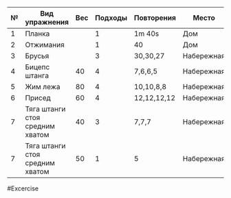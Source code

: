 
| №   | Вид упражнения                  | Вес | Подходы | Повторения  | Место      |
| --- | ------------------------------- | --- | ------- | ----------- | ---------- |
| 1   | Планка                          |     | 1       | 1m 40s      | Дом        |
| 2   | Отжимания                       |     | 1       | 40          | Дом        |
| 3   | Брусья                          |     | 3       | 30,30,27    | Набережная |
| 4   | Бицепс штанга                   | 40  | 4       | 7,6,6,5     | Набережная |
| 5   | Жим лежа                        | 80  | 4       | 10,10,8,8   | Набережная |
| 6   | Присед                          | 60  | 4       | 12,12,12,12 | Набережная |
| 7   | Тяга штанги стоя средним хватом | 40  | 3       | 7,7,7       | Набережная |
| 7   | Тяга штанги стоя средним хватом | 50  | 1       | 5           | Набережная |

#Excercise